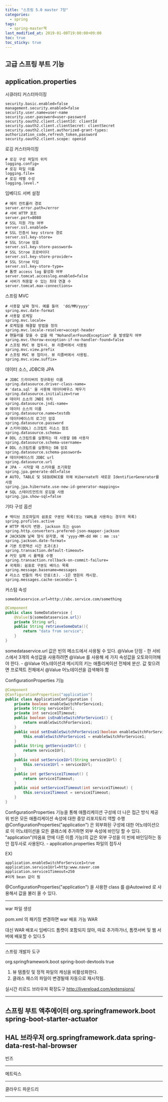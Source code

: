 ```yaml
---
title: "스프링 5.0 master 7장"
categories:
  - spring
tags:
  - spring-master책
last_modified_at: 2019-01-08T19:00:00+09:00
toc: true
toc_sticky: true
---
```


## 고급 스프링 부트 기능

## application.properties
시큐러티 커스터마이징
```
security.basic.enabled=false
management.security.enabled=false
security.user.name=user-name
security.user.password=user-password
security.oauth2.client.clientId: clientId
security.oauth2.client.clientSecret: clientSecret
security.oauth2.client.authorized-grant-types:
authorization_code,refresh_token,password
security.oauth2.client.scope: openid
```

로깅 커스터마이징
```
# 로깅 구성 파일의 위치
logging.config=
# 로깅 파일 이름
logging.file=
# 로깅 레벨 수성
logging.level.*
```

임베디드 서버 설정
```
# 에러 컨트롤러 경로
server.error.path=/error
# 서버 HTTP 포트
server.port=8080
# SSL 지원 가능 여부
server.ssl.enabled=
# SSL 인증서 key strore 경로
server.ssl.key-store=
# SSL Stroe 암호
server.ssl.key-store-password=
# SSL Stroe 프로바이더
server.ssl.key-store-provider=
# SSL Stroe 타입
server.ssl.key-store-type=
# 톰캣 access log 활성화 여부
server.tomcat.accesslog.enabled=false
# 서버가 허용할 수 있는 최대 연결 수
server.tomcat.max-connections=
```

스프링 MVC
```
# 사용할 날짜 형식. 예를 들어  'dd/MM/yyyy'
spring.mvc.date-format
# 사용할 로케일
spring.mvc.locale=
# 로케일을 해결할 방법을 정의
spring.mvc.locale-resolver=accept-header
# 핸들러를 찾을 수 없을 때 "NohandlerFoundException" 을 발생할지 여부
spring.mvc.thorow-exception-if-no-handler-found=false
# 스프링 MVC 뷰 접두사. 뷰 리졸버에서 사용됨
spring.mvc.view.prefix
# 스프링 MVC 뷰 접미사. 뷰 리졸버에서 사용됩.
spring.mvc.view.suffix=
```

데이터 소스, JDBC와 JPA
```
# JDBC 드라이버의 정규화된 이름
spring.datasource.driver-class-name=
# 'data.sql' 을 사용해 데이터배우스 채우기
spring.datasource.initialize=true
# 데이터 소소의 JNDI 위치
spring.datasource.jndi-name=
# 데이터 소스의 이름
spring.datasource.name=testdb
# 데이터베이스의 로그인 암호
spring.datasource.password
# 스키마(DDL) 스크립트 리소스 참조
spring.datasource.schema=
# DDL 스크립트를 실행하는 데 사용할 DB 사용자
spring.datasource.schema-username=
# DDL 스크립트를 실행하는 DB 암호
spring.datasource.schema-password=
# 데이터베이스의 JDBC url
spring.datasource.url
# JPA - 시작할 때 스키마를 초기화함
spring.jpa.generate-ddl=false
# AUTO, TABLE 및 SEQUENCE를 위해 Hibernate의 새로운 IdentifierGenerator를 사용
spring.jpa.hibernate.use-new-id-generator-mappings=
# SQL 스테이트먼트의 로깅을 사용
spring.jpa.show-sql=false
```

기타 구성 옵션
```
# 액티브 프로파일의 쉼표로 구분된 목록(또는 YAML을 사용하는 경우의 목록)
spring.profiles.active
# HTTP 메시지 변환. jackson 또는 gson
spring.http.converters.prefered-json-mapper-jackson   
# JACKSON 날짜 형식 문자열, 예 'yyyy-MM-dd HH : mm :ss'
spring.jackson.date-format=
# 기본 트랜잭션 시간 초과(초)
spring.transaction.default-timeout=
# 커밋 실패 시 롤백을 수행
spring.transaction.rollback-on-commit-failure=
# 국제화: 쉼표로 구분도 베이스 목록
spring.message.basename=messages
# 리소스 번들의 캐시 만료(초). -1은 영원히 캐시함.
spring.messages.cache-seconds=-1
```

커스텀 속성
```
somedataservice.url=http://abc.service.com/something
```
```java
@Component
public class SomeDataService {
    @Value(${somedataservice.url})
    private String url;
    public String retrieveSomeData(){
        return "data from service";
    }
}
```
somedataservice.url 값은 빈의 메소드에서 사용될 수 있다.
@Value 단점
    - 한 서비스에서 3개의 속성값을 사용하려면 @Value 를 사용해 세 가지 속성값을 오토와이어해야 한다.
    - @Value 어노테이션과 메시지의 키는 애플리케이션 전체에 분산. 값 찾으려면 프로젝트 전체에서 @Value 어노테이션을 검색해야 함


ConfigurationProperties 기능
```java
@Component
@ConfigurationProperties("application")
public class ApplicationConfiguration {
    private boolean enableSwitchForService1;
    private String service1Url;
    private int service1Timeout;
    public boolean isEnableSwitchForService1() {
        return enableSwitchForService1;
    }
    public void setEnableSwitchForService1(boolean enableSwitchForService1) {
        this.enableSwitchForService1 = enableSwitchForService1;
    }
    public String getService1Url() {
        return service1Url;
    }
    public void setService1Url(String service1Url) {
        this.service1Url = service1Url;
    }
    public int getService1Timeout() {
        return service1Timeout;
    }
    public void setService1Timeout(int service1Timeout) {
        this.service1Timeout = service1Timeout;
    }
}
```
ConfigurationProperties 기능을 통해 애플리케이션 구성에 더 나은 접근 방식 제공
위 빈은 모든 애플리케이션 속성에 대한 중앙 리포지토리 역할 수행
@ConfigurationProperties("application") 은 외부화된 구성에 대한 어노테이션으로 이 어노테이션을 모든 클래스에 추가하면 외부 속성에 바인딩 할 수 있다.
"application"(따옴표 안에 다른 이름 가능)의 값은 외부 구성을 이 빈에 바인딩하는 동안 접두사로 사용된다. - application.properties 파일의 접두사

EX)
```
application.enableSwitchForService1=true
application.service1Url=http:www.naver.com
application.service1Timeout=250
#이게 bean 값이 됨
```
@ConfigurationProperties("application") 을 사용한 class 를 @Autowired 로 사용해서 값을 불러 올 수 있다.

---
war 파일 생성

pom.xml 의 패키징 변경하면 war 배포 가능
<packaging>WAR</packaging>

대신 WAR 배포시 임베디드 톰캣이 포함되지 않아, 따로 추가하가너, 톰캣서버 및 웹 서버에 배포할 수 있다.5

---
스프링 개발자 도구

<dependency>
	<groupId>org.springframework.boot</groupId>
	<artifactId>spring-boot-devtools</artifactId>
	<optional>true</optional>
</dependency>

1. 뷰 템플릿 및 정적 파일의 캐싱을 비활성화한다.
2. 클래스 패스의 파일이 변경될때 자동으로 재시작됨.


실시간 리로드 브라우져 확장도구
http://livereload.com/extensions/

---
스프링 부트 액추에이터
<dependency>
	<groupId>org.springframework.boot</groupId>
	<artifactId>spring-boot-starter-actuator</artifactId>
</dependency>
---
HAL 브라우저
<dependency>
	<groupId>org.springframework.data</groupId>
	<artifactId>spring-data-rest-hal-browser</artifactId>
</dependency>
---
빈즈

---
메트릭스

---
클라우드 파운드리

---
